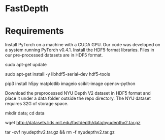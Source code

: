 # FastDepth
# Requirements
Install PyTorch on a machine with a CUDA GPU. Our code was developed on a system running PyTorch v0.4.1.
Install the HDF5 format libraries. Files in our pre-processed datasets are in HDF5 format.

sudo apt-get update

sudo apt-get install -y libhdf5-serial-dev hdf5-tools

pip3 install h5py matplotlib imageio scikit-image opencv-python

Download the preprocessed NYU Depth V2 dataset in HDF5 format and place it under a data folder outside the repo directory. The NYU dataset requires 32G of storage space.
 
 mkdir data; cd data
 
 wget http://datasets.lids.mit.edu/fastdepth/data/nyudepthv2.tar.gz
 
 tar -xvf nyudepthv2.tar.gz && rm -f nyudepthv2.tar.gz
